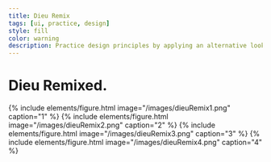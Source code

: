 ```yaml
---
title: Dieu Remix
tags: [ui, practice, design]
style: fill
color: warning
description: Practice design principles by applying an alternative look to an existing layout.
---
```


# Dieu Remixed.

{% include elements/figure.html image="/images/dieuRemix1.png" caption="1" %}
{% include elements/figure.html image="/images/dieuRemix2.png" caption="2" %}
{% include elements/figure.html image="/images/dieuRemix3.png" caption="3" %}
{% include elements/figure.html image="/images/dieuRemix4.png" caption="4" %}
